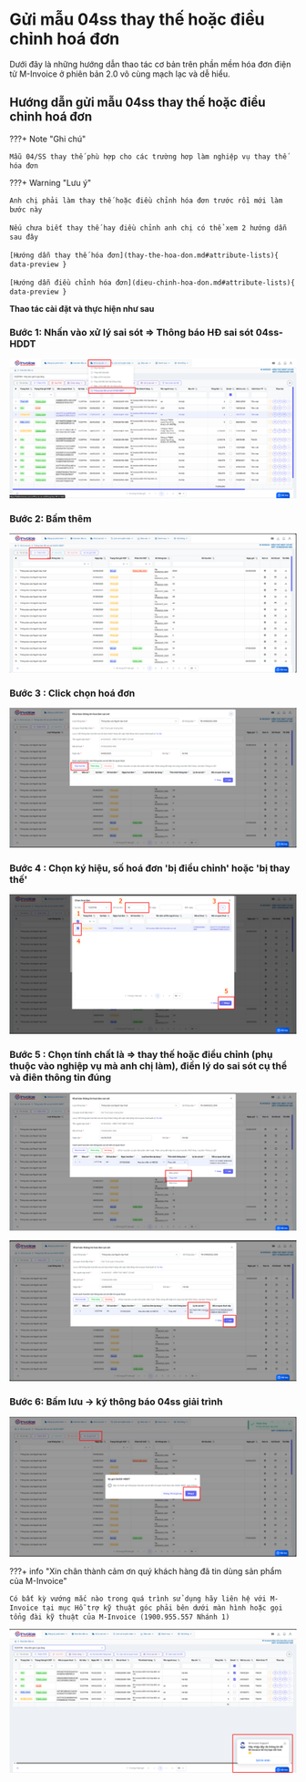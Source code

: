 # **Gửi mẫu 04ss thay thế hoặc điều chỉnh hoá đơn**

Dưới đây là những hướng dẫn thao tác cơ bản trên phần mềm hóa đơn điện tử M-Invoice ở phiên bản 2.0 vô cùng mạch lạc và dễ hiểu.

## **Hướng dẫn gửi mẫu 04ss thay thế hoặc điều chỉnh hoá đơn**

???+ Note "Ghi chú"

    Mẫu 04/SS thay thế phù hợp cho các trường hơp làm nghiệp vụ thay thế hóa đơn

???+ Warning "Lưu ý"

    Anh chị phải làm thay thế hoặc điều chỉnh hóa đơn trước rồi mới làm bước này

    Nếu chưa biết thay thế hay điều chỉnh anh chị có thể xem 2 hướng dẫn sau đây

    [Hướng dẫn thay thế hóa đơn](thay-the-hoa-don.md#attribute-lists){ data-preview }

    [Hướng dẫn điều chỉnh hóa đơn](dieu-chinh-hoa-don.md#attribute-lists){ data-preview }

**Thao tác cài đặt và thực hiện như sau**

### **Bước 1: Nhấn vào xử lý sai sót => Thông báo HĐ sai sót 04ss-HDDT**

![Hình 1](../assets/images/invoice2/2.0_gui04ss_1.png)

### **Bước 2: Bấm thêm**

![Hình 2](../assets/images/invoice2/2.0_gui04ss_2.png)

### **Bước 3 : Click chọn hoá đơn**

![Hình 3](../assets/images/invoice2/2.0_gui04ss_3.png)

### **Bước 4 : Chọn ký hiệu, số hoá đơn 'bị điều chỉnh' hoặc 'bị thay thế'**

![Hình 4](../assets/images/invoice2/2.0_gui04ss_4.png)

### **Bước 5 : Chọn tính chất là => thay thế hoặc điều chỉnh (phụ thuộc vào nghiệp vụ mà anh chị làm), điền lý do sai sót cụ thể và điên thông tin đúng**

![Hình 5](../assets/images/invoice2/2.0_gui04ss_5.png)

![Hình 6](../assets/images/invoice2/2.0_gui04ss_6.png)

### **Bước 6: Bấm lưu -> ký thông báo 04ss giải trình**

![Hình 7](../assets/images/invoice2/2.0_gui04ss_7.png)

???+ info "Xin chân thành cảm ơn quý khách hàng đã tin dùng sản phẩm của M-Invoice"

    Có bất kỳ vướng mắc nào trong quá trình sử dụng hãy liên hệ với M-Invoice tại mục Hỗ trợ kỹ thuật góc phải bên dưới màn hình hoặc gọi tổng đài kỹ thuật của M-Invoice (1900.955.557 Nhánh 1)

![Hình 8](../assets/images/invoice2/hotro.png)
